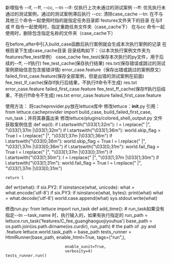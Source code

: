 新增指令 --lf, --ff, --cc, --tn
--lf: 仅执行上次未通过的测试案例
--ff: 优先执行未通过的测试案例，通过的测试案例滞后执行
--cc: 清除case_cache
--tn: 在不与其他三个命令一起使用时指的是指定任务目录即 festures文件夹下的目录
      在与lf 或 ff 指令一起使用时，指定重跑任务文件夹（case_cache下）
      在与cc 命令一起使用时，删除包含指定名称的文件夹（case_cache下）

在before_after中引入build_case函数后执行案例就会生成本次执行案例的记录
在根目录下生成case_cache目录
目录结构如下：（以本次执行案例文件夹为features/fee_test举例）
case_cache
   fee_test(保存本次执行的py文件，用于后续的--ff, --lf执行)
   fee_test_cache(保存执行结果)
   		res.txt(保存错误或跳过的测试案例原始信息包含报错详情)
   		error_case.feature（保存出错或跳过的案例原文）
   		failed_first_case.feature(保存全部案例，但是出错的测试案例在前面)
   fee_test_lf_cache(保存lf执行后结果，不执行lf命令不生成)
   		res.txt
   		error_case.feature
   		failed_first_case.feature
   fee_test_ff_cache(保存ff执行后结果，不执行ff命令不生成)
   		res.txt
   		error_case.feature
   		failed_first_case.feature
   
   
使用方法：
将cacheprovider.py放在lettuce库中
修改lettuce：__init__.py 引用：from lettuce.cacheprovider import build_case, build_failed_first_case, run_task；并将其暴露出来
修改lettuce/plugins/colored_shell_output.py 文件获取案例信息
def wp(l):
    if l.startswith("\033[1;32m"):
        l = l.replace(" |", "\033[1;37m |\033[1;32m")
    if l.startswith("\033[1;36m"):
        world.skip_flag = True
        l = l.replace(" |", "\033[1;37m |\033[1;36m")
    if l.startswith("\033[0;36m"):
        world.skip_flag = True
        l = l.replace(" |", "\033[1;37m |\033[0;36m")
    if l.startswith("\033[0;31m"):
        world.fail_flag = True
        l = l.replace(" |", "\033[1;37m |\033[0;31m")
    if l.startswith("\033[1;30m"):
        l = l.replace(" |", "\033[1;37m |\033[1;30m")
    if l.startswith("\033[1;31m"):
        world.fail_flag = True
        l = l.replace(" |", "\033[1;37m |\033[0;31m")  
  
    return l
    
    
def wrt(what):
    if six.PY2:
        if isinstance(what, unicode):
            what = what.encode('utf-8')
    if six.PY3:
        if isinstance(what, bytes):
            print(what)
            what = what.decode('utf-8')
    world.case.append(what)
    sys.stdout.write(what)
    
修改run.py:  from lettuce import run_task
def add_time():
    # run_task如果没有指定--tn --task_name 时，执行输入的，如果有执行指定的
    run_path = lettuce.run_task('features/C_fee_guanghaoguojiyouhua')
    base_path = os.path.join(os.path.dirname(os.curdir),
                             run_path)  # the path of .py and .feature
    lettuce.world.task_path = base_path
    tests_runner = HtmlRunner(base_path,
                              enable_html=True,
                              tags=("run",),

                              enable_xunit=True,
                              verbosity=4)
    tests_runner.run()